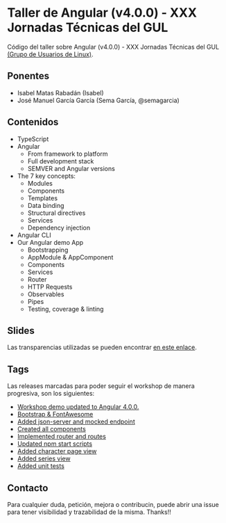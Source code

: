 # Taller de Angular (v4.0.0) - XXX Jornadas Técnicas del GUL
Código del taller sobre Angular (v4.0.0) - XXX Jornadas Técnicas del GUL [(Grupo de Usuarios de Linux)](https://cursos.gul.es/).

## Ponentes
- Isabel Matas Rabadán (Isabel)
- José Manuel García García (Sema García, @semagarcia)

## Contenidos
- TypeScript
- Angular
  * From framework to platform
  * Full development stack
  * SEMVER and Angular versions
- The 7 key concepts:
  * Modules
  * Components
  * Templates
  * Data binding
  * Structural directives
  * Services
  * Dependency injection
- Angular CLI
- Our Angular demo App
  * Bootstrapping
  * AppModule & AppComponent
  * Components
  * Services
  * Router
  * HTTP Requests
  * Observables
  * Pipes
  * Testing, coverage & linting

## Slides
Las transparencias utilizadas se pueden encontrar [en este enlace](https://es.slideshare.net/sema_hkd/typescript-and-angular-workshop).

## Tags
Las releases marcadas para poder seguir el workshop de manera progresiva, son los siguientes:
- [Workshop demo updated to Angular 4.0.0.](https://github.com/semagarcia/taller-angular-v4-jornadas-tecnicas-gul/releases/tag/v1.0-phase.0)
- [Bootstrap & FontAwesome](https://github.com/semagarcia/taller-angular-v4-jornadas-tecnicas-gul/releases/tag/v1.0-phase.1)
- [Added json-server and mocked endpoint](https://github.com/semagarcia/taller-angular-v4-jornadas-tecnicas-gul/releases/tag/v1.0-phase.2)
- [Created all components](https://github.com/semagarcia/taller-angular-v4-jornadas-tecnicas-gul/releases/tag/v1.0-phase.3)
- [Implemented router and routes](https://github.com/semagarcia/taller-angular-v4-jornadas-tecnicas-gul/releases/tag/v1.0-phase.4)
- [Updated npm start scripts](https://github.com/semagarcia/taller-angular-v4-jornadas-tecnicas-gul/releases/tag/v1.0-phase.5)
- [Added character page view](https://github.com/semagarcia/taller-angular-v4-jornadas-tecnicas-gul/releases/tag/v1.0-phase.6)
- [Added series view](https://github.com/semagarcia/taller-angular-v4-jornadas-tecnicas-gul/releases/tag/v1.0-phase.7)
- [Added unit tests](https://github.com/semagarcia/taller-angular-v4-jornadas-tecnicas-gul/releases/tag/v1.0-phase.8)

## Contacto
Para cualquier duda, petición, mejora o contribucin, puede abrir una issue para tener visibilidad y trazabilidad de la misma. Thanks!!
